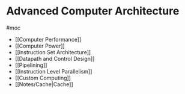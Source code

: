 # Advanced Computer Architecture
#moc 
- [[Computer Performance]]
- [[Computer Power]]
- [[Instruction Set Architecture]]
- [[Datapath and Control Design]]
- [[Pipelining]]
- [[Instruction Level Parallelism]]
- [[Custom Computing]]
- [[Notes/Cache|Cache]]